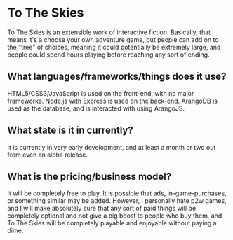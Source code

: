 # To The Skies
To The Skies is an extensible work of interactive fiction. Basically, that means it's a choose your own adventure game, but people can add on to the "tree" of choices, meaning it could potentially be extremely large, and people could spend hours playing before reaching any sort of ending.
## What languages/frameworks/things does it use?
HTML5/CSS3/JavaScript is used on the front-end, with no major frameworks. Node.js with Express is used on the back-end. ArangoDB is used as the database, and is interacted with using ArangoJS.
## What state is it in currently?
It is currently in very early development, and at least a month or two out from even an alpha release.
## What is the pricing/business model?
It will be completely free to play. It is possible that ads, in-game-purchases, or something similar may be added. However, I personally hate p2w games, and I will make absolutely sure that any sort of paid things will be completely optional and not give a big boost to people who buy them, and To The Skies will be completely playable and enjoyable without paying a dime.

